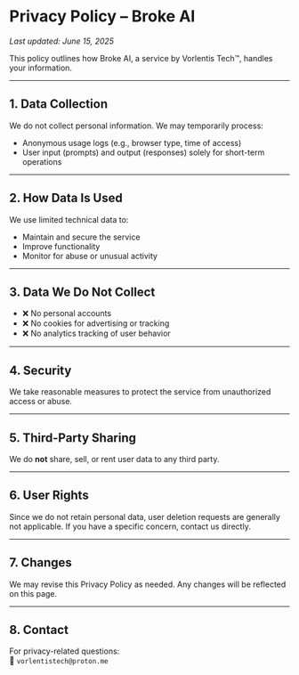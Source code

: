 # Privacy Policy – Broke AI

_Last updated: June 15, 2025_

This policy outlines how Broke AI, a service by Vorlentis Tech™, handles your information.

---

## 1. Data Collection

We do not collect personal information. We may temporarily process:
- Anonymous usage logs (e.g., browser type, time of access)  
- User input (prompts) and output (responses) solely for short-term operations

---

## 2. How Data Is Used

We use limited technical data to:
- Maintain and secure the service  
- Improve functionality  
- Monitor for abuse or unusual activity

---

## 3. Data We Do Not Collect

- ❌ No personal accounts  
- ❌ No cookies for advertising or tracking  
- ❌ No analytics tracking of user behavior

---

## 4. Security

We take reasonable measures to protect the service from unauthorized access or abuse.

---

## 5. Third-Party Sharing

We do **not** share, sell, or rent user data to any third party.

---

## 6. User Rights

Since we do not retain personal data, user deletion requests are generally not applicable. If you have a specific concern, contact us directly.

---

## 7. Changes

We may revise this Privacy Policy as needed. Any changes will be reflected on this page.

---

## 8. Contact

For privacy-related questions:  
📧 `vorlentistech@proton.me`
